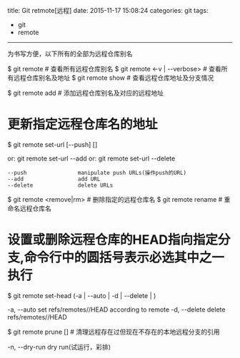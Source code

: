 title: Git retmote[远程]
date: 2015-11-17 15:08:24
categories: git
tags:
  - git
  - remote
---
为书写方便，以下所有的<name>全部为远程仓库别名

$ git remote        # 查看所有远程仓库别名
$ git remote <-v | --verbose>     # 查看所有远程仓库别名及地址
$ git remote show <name>    # 查看远程仓库地址及分支情况

$ git remote  add <name>  <url>   # 添加远程仓库别名及对应的远程地址 
# 更新指定远程仓库名的地址
$ git remote set-url [--push] <name> <newurl> [<oldurl>] 

  or: git remote set-url --add <name> <newurl>
  or: git remote set-url --delete <name> <url>

    --push                manipulate push URLs(操作push的URL)
    --add                 add URL
    --delete              delete URLs


$ git remote <remove|rm> <name>     # 删除指定的远程仓库名
$ git remote rename <old> <new>       # 重命名远程仓库名

# 设置或删除远程仓库的HEAD指向指定分支,命令行中的圆括号表示必选其中之一执行
$ git remote set-head <name> (-a | --auto | -d | --delete | <branch>) 
  
   -a, --auto            set refs/remotes/<name>/HEAD according to remote
   -d, --delete          delete refs/remotes/<name>/HEAD

$ git remote prune [<options>] <name>   # 清理远程存在过但现在不存在的本地远程分支的引用

  -n, --dry-run         dry run(试运行，彩排)